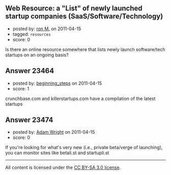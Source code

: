 ## Web Resource: a "List" of newly launched startup companies (SaaS/Software/Technology)

- posted by: [ron M.](https://stackexchange.com/users/-1/2122-ron-m) on 2011-04-15
- tagged: `resources`
- score: 0

Is there an online resource somewhere that lists newly launch software/tech startups on an ongoing basis?


## Answer 23464

- posted by: [beginning_steps](https://stackexchange.com/users/-1/6373-beginning-steps) on 2011-04-15
- score: 1

crunchbase.com and killerstartups.com have a compilation of the latest startups 


## Answer 23474

- posted by: [Adam Wright](https://stackexchange.com/users/-1/9664-adam-wright) on 2011-04-15
- score: 0

If you're looking for what's very new (i.e., private beta/verge of launching), you can monitor sites like betali.st and startupli.st



---

All content is licensed under the [CC BY-SA 3.0 license](https://creativecommons.org/licenses/by-sa/3.0/).
